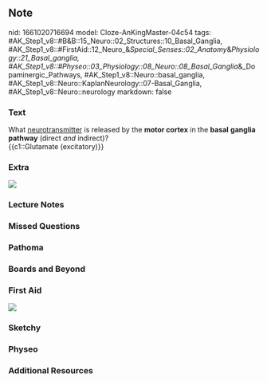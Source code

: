 ## Note
nid: 1661020716694
model: Cloze-AnKingMaster-04c54
tags: #AK_Step1_v8::#B&B::15_Neuro::02_Structures::10_Basal_Ganglia, #AK_Step1_v8::#FirstAid::12_Neuro_&_Special_Senses::02_Anatomy_&_Physiology::21_Basal_ganglia, #AK_Step1_v8::#Physeo::03_Physiology::08_Neuro::08_Basal_Ganglia_&_Dopaminergic_Pathways, #AK_Step1_v8::Neuro::basal_ganglia, #AK_Step1_v8::Neuro::KaplanNeurology::07-Basal_Ganglia, #AK_Step1_v8::Neuro::neurology
markdown: false

### Text
<div>
  What <u>neurotransmitter</u> is released by the <b>motor
  cortex</b> in the <b>basal</b> <b>ganglia</b> <b>pathway</b>
  (direct <i>and</i> indirect)?
</div>
<div>
  {{c1::Glutamate (excitatory)}}
</div>

### Extra
<img src="paste-185143155229116.jpg">

### Lecture Notes


### Missed Questions


### Pathoma


### Boards and Beyond


### First Aid
<img src="tmpL1O8al.png">

### Sketchy


### Physeo


### Additional Resources

